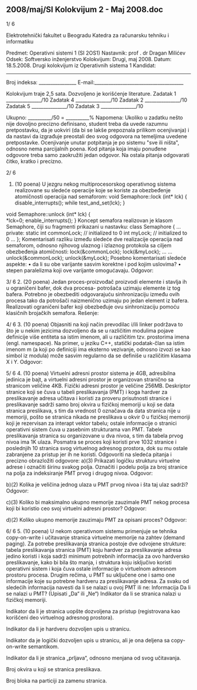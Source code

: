 2008/maj/SI Kolokvijum 2 - Maj 2008.doc
--------------------------------------------------------------------------------


1/  6 
 
Elektrotehnički fakultet u Beogradu 
Katedra za računarsku tehniku i informatiku 
 
Predmet: Operativni sistemi 1 (SI  2OS1) 
Nastavnik: prof . dr Dragan Milićev 
Odsek: Softversko inženjerstvo 
Kolokvijum: Drugi, maj 2008. 
Datum: 18.5.2008. 
Drugi kolokvijum iz Operativnih sistema 1 
Kandidat:
 _____________________________________________________________ 
Broj indeksa: ________________  E-mail:______________________________________ 
 
Kolokvijum traje 2,5 sata. Dozvoljeno je korišćenje literature. 
Zadatak 1 _______________/10   Zadatak 4 _______________/10 
Zadatak 2 _______________/10   Zadatak 5 _______________/10 
Zadatak 3 _______________/10    
 
Ukupno: __________/50 = __________% 
Napomena: Ukoliko u zadatku nešto nije dovoljno precizno definisano, student treba da 
uvede razumnu pretpostavku, da je uokviri (da bi se lakše prepoznala prilikom ocenjivanja) i 
da  nastavi da  izgrađuje  preostali  deo  svog  odgovora  na  temeljima  uvedene  pretpostavke. 
Ocenjivanje unutar potpitanja je po sistemu "sve ili ništa", odnosno nema parcijalnih poena. 
Kod pitanja koja imaju ponuđene odgovore treba samo zaokružiti jedan odgovor. Na ostala 
pitanja odgovarati čitko, kratko i precizno. 
 

2/  6 
1. (10 poena) 
U jezgru nekog multiprocesorskog operativnog sistema realizovane su sledeće operacije koje 
se koriste za obezbeđenje atomičnosti operacija nad semaforom: 
void Semaphore::lock (int* lck) { 
  disable_interrupts(); 
  while test_and_set(lck); 
} 
 
void Semaphore::unlock (int* lck) {  
  *lck=0; 
  enable_interrupts(); 
} 
Koncept semafora realizovan je klasom Semaphore, čiji su fragmenti prikazani u nastavku: 
class Semaphore { 
... 
private: 
  static int commonLock;  // initialized to 0 
  int myLock;  // initialized to 0 
... 
}; 
Komentarisati  razliku  između  sledeće  dve  realizacije  operacija  nad  semaforom,  odnosno 
njihovog ulaznog i izlaznog protokola sa ciljem obezbeđenja atomičnosti: 
lock(&commonLock);   lock(&myLock); 
...      ... 
unlock(&commonLock);   unlock(&myLock); 
Posebno komentarisati sledeće aspekte: 
• da li su obe varijante sasvim korektne i pod kojim uslovima? 
• stepen paralelizma koji ove varijante omogućavaju. 
Odgovor: 
 

3/  6 
2. (20 poena) 
Jedan proces-proizvođač proizvodi elemente i stavlja ih u ograničeni bafer, dok dva procesa-
potrošača uzimaju elemente iz tog bafera. Potrebno je obezbediti odgovarajuću sinhronizaciju 
između ovih procesa tako da potrošači naizmenično uzimaju po jedan element iz bafera. 
Realizovati ograničeni bafer koji obezbeđuje ovu sinhronizaciju pomoću klasičnih brojačkih 
semafora. 
Rešenje: 

4/  6 
3. (10 poena) 
Objasniti na koji način prevodilac i/ili linker podržava to što je u nekim jezicima dozvoljeno 
da se u različitim modulima pojave definicije više entiteta sa istim imenom, ali u različitim 
tzv. prostorima imena (engl. namespace). Na primer, u jeziku C++, statički podatak-član sa 
istim imenom 
m (a koji po definiciji ima eksterno vezivanje, odnosno izvozi se kao simbol iz 
modula) može sasvim regularno da se definiše u različitim klasama X i Y. 
Odgovor: 
 
 
 
 
 
 
 
 
 
 
 
 
 
 
 
 
 
 

5/  6 
4. (10 poena) 
Virtuelni  adresni  prostor  sistema  je 4GB,  adresibilna  jedinica  je  bajt, a  virtuelni  adresni 
prostor je organizovan   stranično sa stranicom veličine 4KB. Fizički adresni prostor je veličine 
256MB.  Deskriptor stranice koji se čuva u tabeli preslikavanja (PMT) i koga hardver za 
preslikavanje adresa učitava i koristi za proveru prisutnosti stranice i preslikavanje sadrži 
samo broj okvira u fizičkoj memoriji u koji se data stranica preslikava, s tim da vrednost 0 
označava da data stranica nije u memoriji, pošto se stranica nikada ne preslikava u okvir 0 u 
fizičkoj memoriji koji je rezervisan za interapt vektor tabelu; ostale informacije o stranici 
operativni sistem čuva u zasebnim strukturama van PMT. Tabele preslikavanja stranica su 
organizovane u dva nivoa, s tim da tabela prvog nivoa ima 1K ulaza. Posmatra se proces koji 
koristi prve  1032 stranice i poslednjih 10 stranica svog virtuelnog adresnog prostora, dok su 
mu ostale zabranjene za pristup jer ih ne koristi. Odgovoriti na sledeća pitanja i precizno 
obrazložiti odgovore: 
a)(3) Prikazati logičku strukturu virtuelne adrese i označiti širinu svakog polja. Označiti i 
podelu polja za broj stranice na polja za indeksiranje PMT prvog i drugog nivoa. 
Odgovor: 
 
 
 
 
b)(2)   Kolika je veličina jednog ulaza u PMT prvog nivoa i šta taj ulaz sadrži? 
Odgovor: 
 
 
 
 
c)(3)   Koliko bi maksimalno  ukupno  memorije  zauzimale PMT  nekog  procesa  koji bi 
koristio ceo svoj virtuelni adresni prostor? 
Odgovor: 
 
 
 
 
d)(2)    Koliko ukupno memorije zauzimaju PMT za opisani proces? 
Odgovor: 
 
 
 

6/  6 
5. (10 poena) 
U  nekom  operativnom  sistemu primenjuje  se  tehnika copy-on-write i  učitavanje  stranica 
virtuelne memorije na zahtev (demand paging). Za potrebe preslikavanja stranica postoje dve 
odvojene strukture: tabela preslikavanja stranica (PMT) koju hardver za preslikavanje adresa 
jedino koristi i koja sadrži minimum potrebnih informacija za ovo hardversko preslikavanje, 
kako bi bila što manja, i struktura koju isključivo koristi operativni sistem i koja čuva ostale 
informacije o virtuelnom adresnom prostoru procesa. Drugim rečima, u PMT su uključene 
one i samo one informacije koje su potrebne hardveru za preslikavanje adresa. Za svaku od 
sledećih informacija navesti da li se nalazi u ovoj PMT ili ne: 
Informacija Da  li  se  nalazi  u  PMT? 
(Upisati „Da“ ili „Ne“) 
Indikator da li se stranica nalazi u fizičkoj memoriji.  
 
Indikator  da  li  je  stranica  uopšte  dozvoljena  za  pristup 
(registrovana kao korišćeni deo virtuelnog adresnog prostora). 
 
Indikator da li je hardveru dozvoljen upis u stranicu.  
 
Indikator  da  je logički dozvoljen  upis  u  stranicu,  ali  je  ona 
deljena sa copy-on-write semantikom. 
 
Indikator da li je stranica „prljava“, odnosno menjana od svog 
učitavanja. 
 
Broj okvira u koji se stranica preslikava.  
 
Broj bloka na particiji za zamenu stranica.  
 
 